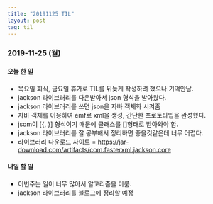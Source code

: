```yaml
---
title: "20191125 TIL"
layout: post
tag: til
---
```


### 2019-11-25 (월)
#### 오늘 한 일  
- 목요일 회식, 금요일 휴가로 TIL를 뒤늦게 작성하려 했으나 기억안남.
- jackson 라이브러리를 다운받아서 json 형식을 받아왔다.
- jackson 라이브러리를 쓰면 json을 자바 객체화 시켜줌
- 자바 객체를 이용하여 emf로 xml을 생성, 간단한 프로토타입을 완성했다.
- jsom이 [{, }] 형식이기 때문에 클래스를 []형태로 받아와야 함.
- jackson 라이브러리를 잘 공부해서 정리하면 좋을것같은데 너무 어렵다.
- 라이브러리 다운로드 사이트 = https://jar-download.com/artifacts/com.fasterxml.jackson.core


#### 내일 할 일
- 이번주는 일이 너무 많아서 알고리즘을 미룸.
- jackson 라이브러리를 블로그에 정리할 예정

